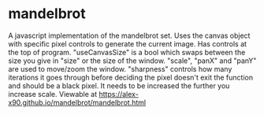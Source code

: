 # mandelbrot
A javascript implementation of the mandelbrot set. Uses the canvas object with specific pixel controls to generate the current image. Has controls at the top of program. "useCanvasSize" is a bool which swaps between the size you give in "size" or the size of the window. "scale", "panX" and "panY" are used to move/zoom the window. "sharpness" controls how many iterations it goes through before deciding the pixel doesn't exit the function and should be a black pixel. It needs to be increased the further you increase scale. Viewable at https://alex-x90.github.io/mandelbrot/mandelbrot.html
